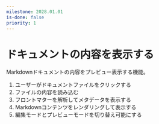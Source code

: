 ```yaml
---
milestone: 2028.01.01
is-done: false
priority: 1
---
```


# ドキュメントの内容を表示する

Markdownドキュメントの内容をプレビュー表示する機能。

1. ユーザーがドキュメントファイルをクリックする
2. ファイルの内容を読み込む
3. フロントマターを解析してメタデータを表示する
4. Markdownコンテンツをレンダリングして表示する
5. 編集モードとプレビューモードを切り替え可能にする